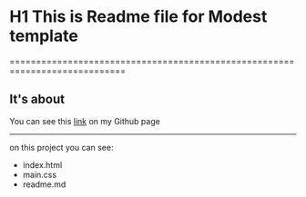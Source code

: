 # H1 This is Readme file for Modest template
============================================================================

It's about 
--------------
You can see this [link](https://github.com/Mol4anovOle/TemplateModest) on my Github page
***
on this project you can see:
* index.html
* main.css
* readme.md
